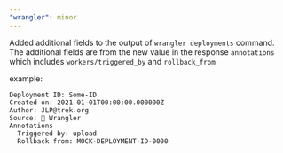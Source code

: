 ```yaml
---
"wrangler": minor
---
```


Added additional fields to the output of `wrangler deployments` command. The additional fields are from the
new value in the response `annotations` which includes `workers/triggered_by` and `rollback_from`

example:

```
Deployment ID: Some-ID
Created on: 2021-01-01T00:00:00.000000Z
Author: JLP@trek.org
Source: 🤠 Wrangler
Annotations
  Triggered by: upload
  Rollback from: MOCK-DEPLOYMENT-ID-0000
```
